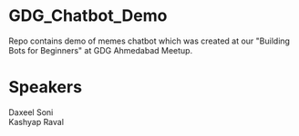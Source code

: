 # GDG_Chatbot_Demo
Repo contains demo of memes chatbot which was created at our "Building Bots for Beginners" at GDG Ahmedabad Meetup.

# Speakers
Daxeel Soni <br>
Kashyap Raval
